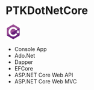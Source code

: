 ﻿# PTKDotNetCore

<img src="https://github.com/devicons/devicon/blob/master/icons/csharp/csharp-original.svg" alt="csharp logo" width="40" height="40" />

- Console App
- Ado.Net
- Dapper
- EFCore
- ASP.NET Core Web API
- ASP.NET Core Web MVC